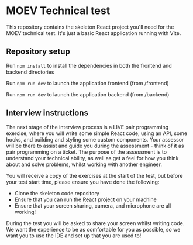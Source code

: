 # MOEV Technical test

This repository contains the skeleton React project you'll need for the MOEV technical test. It's just a basic React application running with Vite.

## Repository setup

Run `npm install` to install the dependencies in both the frontend and backend directories

Run `npm run dev` to launch the application frontend (from /frontend)

Run `npm run dev` to launch the application backend (from /backend)

## Interview instructions

The next stage of the interview process is a LIVE pair programming exercise, where you will write some simple React code, using an API, some hooks, and building and styling some custom components. Your assessor will be there to assist and guide you during the assessment - think of it as pair programming on a ticket. The purpose of the assessment is to understand your technical ability, as well as get a feel for how you think about and solve problems, whilst working with another engineer.

You will receive a copy of the exercises at the start of the test, but before your test start time, please ensure you have done the following:

- Clone the skeleton code repository
- Ensure that you can run the React project on your machine
- Ensure that your screen sharing, camera, and microphone are all working!

During the test you will be asked to share your screen whilst writing code. We want the experience to be as comfortable for you as possible, so we want you to use the IDE and set up that you are used to!
